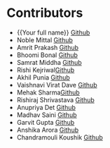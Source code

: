 # Contributors

- {{Your full name}} [Github](https://github.com/{{your-github-username}})
- Noble Mittal [Github](https://github.com/beingnoble03)
- Amrit Prakash [Github](https://github.com/Amritprakash2704)
- Bhoomi Bonal [Github](https://github.com/bbahd30)
- Samrat Middha [Github](https://github.com/samratmiddha)
- Rishi Kejriwal[Github](https://github.com/Kej-r03)
- Akhil Punia [Github](https://github.com/Ak216puniA)
- Vaishnavi Virat Dave [Github](https://github.com/DaveVaishnavi)
- Mehak Sharma[Github](https://github.com/Mehak-4545)
- Rishiraj Shrivastava [Github](https://github.com/rishiraj03)
- Anupriya Det [Github](https://github.com/Anupriya-Dey)
- Madhav Saini [Github](https://github.com/FireNdIce3)
- Garvit Gupta [Github](https://github.com/Garvitg28)
- Anshika Arora [Github](https://github.com/anshi0207)
- Chandramouli Koushik [Github](https://github.com/cmk-30)